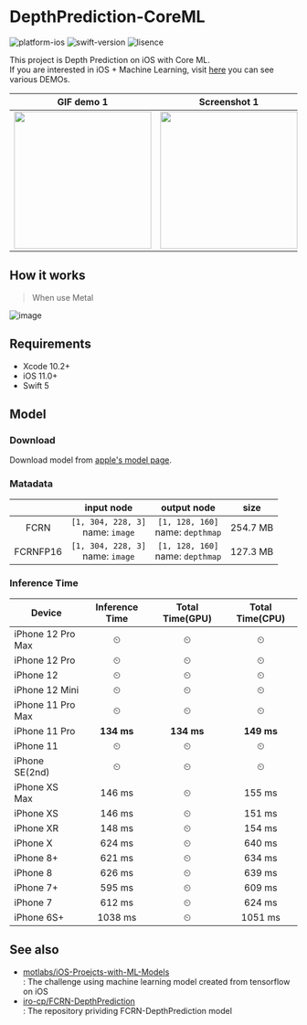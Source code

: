 # DepthPrediction-CoreML

![platform-ios](https://img.shields.io/badge/platform-ios-lightgrey.svg)
![swift-version](https://img.shields.io/badge/swift-5.0-red.svg)
![lisence](https://img.shields.io/badge/license-MIT-black.svg)

This project is Depth Prediction on iOS with Core ML.<br>If you are interested in iOS + Machine Learning, visit [here](https://github.com/motlabs/iOS-Proejcts-with-ML-Models) you can see various DEMOs.<br>

| GIF demo 1 | Screenshot 1 | Screenshot 2 | Screenshot 3 | Screenshot 4 |
| ------------ | ------------ | ------------ | ------------ | ------------ |
| <img src="https://user-images.githubusercontent.com/37643248/99881941-428dbd80-2c60-11eb-9c24-fdab5b110279.gif" width=240px> | <img src="resource/IMG_3623.PNG" width=240px> | <img src="resource/IMG_3626.PNG" width=240px> | <img src="resource/IMG_3627.PNG" width=240px> | <img src="resource/IMG_3629.PNG" width=240px> |

## How it works

> When use Metal

![image](https://user-images.githubusercontent.com/37643248/100269540-0927bb80-2f9a-11eb-8871-e9e2f230274b.png)

## Requirements

- Xcode 10.2+
- iOS 11.0+
- Swift 5

## Model

### Download

Download model from [apple's model page](https://developer.apple.com/machine-learning/models/).

### Matadata

|            | input node    | output node    |   size   |
| :--------: | :-----------: | :------------: | :----: |
| FCRN     | `[1, 304, 228, 3]`<br>name: `image` | `[1, 128, 160]`<br>name: `depthmap` | 254.7 MB |
| FCRNFP16 | `[1, 304, 228, 3]`<br>name: `image` | `[1, 128, 160]`<br>name: `depthmap` | 127.3 MB |

### Inference Time

| Device        | Inference Time | Total Time(GPU) | Total Time(CPU) |
| ------------- | :-----: | :-----: | :-----------: |
| iPhone 12 Pro Max | ⏲ | ⏲ | ⏲ |
| iPhone 12 Pro | ⏲ | ⏲ | ⏲ |
| iPhone 12     | ⏲ | ⏲ | ⏲ |
| iPhone 12 Mini | ⏲ | ⏲ | ⏲ |
| iPhone 11 Pro Max | ⏲ | ⏲ | ⏲ |
| iPhone 11 Pro | **134 ms**  | **134 ms** | **149 ms** |
| iPhone 11     | ⏲ | ⏲ | ⏲ |
| iPhone SE(2nd) | ⏲ | ⏲ | ⏲ |
| iPhone XS Max | 146 ms | ⏲ | 155 ms |
| iPhone XS     | 146 ms | ⏲ | 151 ms |
| iPhone XR     | 148 ms  | ⏲ | 154 ms |
| iPhone X      | 624 ms  | ⏲ | 640 ms |
| iPhone 8+     | 621 ms  | ⏲ | 634 ms |
| iPhone 8      | 626 ms  | ⏲ | 639 ms |
| iPhone 7+     | 595 ms  | ⏲ | 609 ms |
| iPhone 7      | 612 ms  | ⏲ | 624 ms |
| iPhone 6S+    | 1038 ms | ⏲ | 1051 ms |


## See also

- [motlabs/iOS-Proejcts-with-ML-Models](https://github.com/motlabs/iOS-Proejcts-with-ML-Models)<br>
  : The challenge using machine learning model created from tensorflow on iOS
- [iro-cp/FCRN-DepthPrediction](https://github.com/iro-cp/FCRN-DepthPrediction)<br>
  : The repository prividing FCRN-DepthPrediction model
